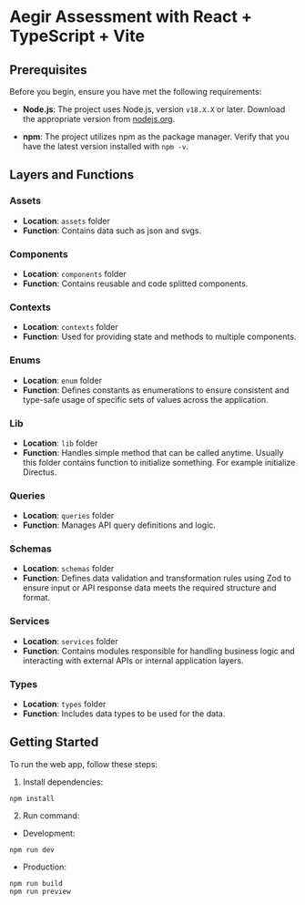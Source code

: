 # Aegir Assessment with React + TypeScript + Vite

## Prerequisites

Before you begin, ensure you have met the following requirements:

- **Node.js**: The project uses Node.js, version `v18.X.X` or later. Download the appropriate version from [nodejs.org](https://nodejs.org/).

- **npm**: The project utilizes npm as the package manager. Verify that you have the latest version installed with `npm -v`.

## Layers and Functions

### Assets

- **Location**: `assets` folder
- **Function**: Contains data such as json and svgs.

### Components

- **Location**: `components` folder
- **Function**: Contains reusable and code splitted components.

### Contexts

- **Location**: `contexts` folder
- **Function**: Used for providing state and methods to multiple components.

### Enums

- **Location**: `enum` folder
- **Function**: Defines constants as enumerations to ensure consistent and type-safe usage of specific sets of values across the application.

### Lib

- **Location**: `lib` folder
- **Function**: Handles simple method that can be called anytime. Usually this folder contains function to initialize something. For example initialize Directus.

### Queries

- **Location**: `queries` folder
- **Function**: Manages API query definitions and logic.

### Schemas

- **Location**: `schemas` folder
- **Function**: Defines data validation and transformation rules using Zod to ensure input or API response data meets the required structure and format.

### Services

- **Location**: `services` folder
- **Function**: Contains modules responsible for handling business logic and interacting with external APIs or internal application layers.

### Types

- **Location**: `types` folder
- **Function**: Includes data types to be used for the data.

## Getting Started

To run the web app, follow these steps:

1. Install dependencies:

```shell
npm install
```

2. Run command:

- Development:

```shell
npm run dev
```

- Production:

```shell
npm run build
npm run preview
```
